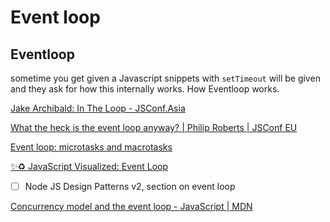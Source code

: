# Event loop

## Eventloop

sometime you get given a Javascript snippets with `setTimeout` will be given and they ask for how this internally works. How Eventloop works.

[Jake Archibald: In The Loop - JSConf.Asia](https://youtu.be/cCOL7MC4Pl0)

[What the heck is the event loop anyway? | Philip Roberts | JSConf EU](https://youtu.be/8aGhZQkoFbQ)

[Event loop: microtasks and macrotasks](https://javascript.info/event-loop)

[✨♻️ JavaScript Visualized: Event Loop](https://dev.to/lydiahallie/javascript-visualized-event-loop-3dif)

- [ ]  Node JS Design Patterns v2, section on event loop

[Concurrency model and the event loop - JavaScript | MDN](https://developer.mozilla.org/en-US/docs/Web/JavaScript/EventLoop)
